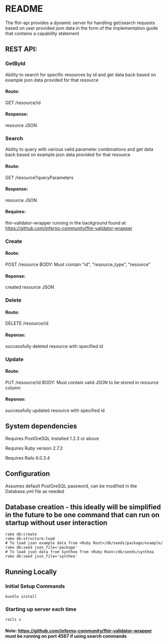 # README

The fhir-api provides a dynamic server for handling get/search requests based on user provided json data in the form of the implementation guide that contains a capability statement

## REST API:

### GetById

Ability to search for specific resources by id and get data back based on example json data provided for that resource

#### Route:

GET /resource/id

#### Response:

resource JSON

### Search

Ability to query with various valid parameter combinations and get data back based on example json data provided for that resource

#### Route:

GET /resource?queryParameters

#### Response:

resource JSON

#### Requires:

fhir-validator-wrapper running in the background found at: https://github.com/inferno-community/fhir-validator-wrapper

### Create

#### Route:

POST /resource BODY: Must contain "id", "resource_type", "resource"

#### Reponse:

created resource JSON

### Delete

#### Route:

DELETE /resource/id

#### Reponse:

successfully deleted resource with specified id

### Update

#### Route:

PUT /resource/id BODY: Must contain valid JSON to be stored in resource column

#### Reponse:

successfully updated resource with specified id

## System dependencies

Requires PostGreSQL installed 1.2.3 or above

Requires Ruby version 2.7.2

Requires Rails 6.0.3.4

## Configuration

Assumes default PostGreSQL password, can be modified in the Database.yml file as needed

## Database creation - this ideally will be simplified in the future to be one command that can run on startup without user interaction

```shell script
rake db:create
rake db:structure:load
# To load json example data from <Ruby Root>/db/seeds/package/example/
rake db:seed json_file='package'
# To load json data from Synthea from <Ruby Root>/db/seeds/synthea
rake db:seed json_file='synthea'
```

## Running Locally

### Initial Setup Commands

```shell script
bundle install
```

### Starting up server each time

```shell script
rails s
```

#### Note: https://github.com/inferno-community/fhir-validator-wrapper must be running on port 4567 if using search commands
